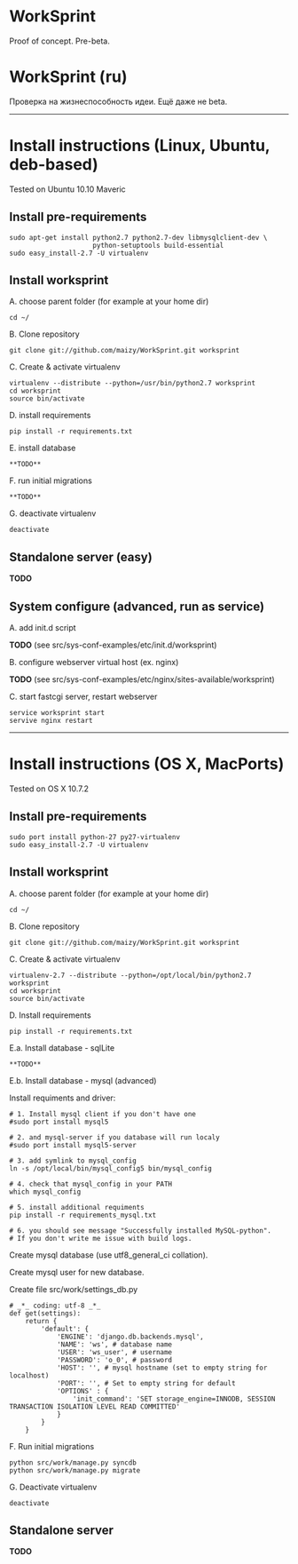 # WorkSprint

Proof of concept. Pre-beta.


# WorkSprint (ru)

Проверка на жизнеспособность идеи. Ещё даже не beta.

----


# Install instructions (Linux, Ubuntu, deb-based)

Tested on Ubuntu 10.10 Maveric

## Install pre-requirements

    sudo apt-get install python2.7 python2.7-dev libmysqlclient-dev \
                         python-setuptools build-essential
    sudo easy_install-2.7 -U virtualenv

## Install worksprint

A. choose parent folder (for example at your home dir)

    cd ~/


B. Clone repository

    git clone git://github.com/maizy/WorkSprint.git worksprint


C. Create & activate virtualenv

    virtualenv --distribute --python=/usr/bin/python2.7 worksprint
    cd worksprint
    source bin/activate


D. install requirements

    pip install -r requirements.txt

E. install database

    **TODO**


F. run initial migrations

    **TODO**

G. deactivate virtualenv

    deactivate


## Standalone server (easy)
**TODO**

## System configure (advanced, run as service)

A. add init.d script

**TODO**  (see src/sys-conf-examples/etc/init.d/worksprint)

B. configure webserver virtual host (ex. nginx)

**TODO** (see src/sys-conf-examples/etc/nginx/sites-available/worksprint)

C. start fastcgi server, restart webserver

    service worksprint start
    servive nginx restart

----

# Install instructions (OS X, MacPorts)

Tested on OS X 10.7.2

## Install pre-requirements

    sudo port install python-27 py27-virtualenv
    sudo easy_install-2.7 -U virtualenv

## Install worksprint

A. choose parent folder (for example at your home dir)

    cd ~/


B. Clone repository

    git clone git://github.com/maizy/WorkSprint.git worksprint


C. Create & activate virtualenv

    virtualenv-2.7 --distribute --python=/opt/local/bin/python2.7 worksprint
    cd worksprint
    source bin/activate


D. Install requirements

    pip install -r requirements.txt

E.a. Install database - sqlLite

    **TODO**

E.b. Install database - mysql (advanced)

Install requiments and driver:

    # 1. Install mysql client if you don't have one
    #sudo port install mysql5

    # 2. and mysql-server if you database will run localy
    #sudo port install mysql5-server

    # 3. add symlink to mysql_config
    ln -s /opt/local/bin/mysql_config5 bin/mysql_config

    # 4. check that mysql_config in your PATH
    which mysql_config

    # 5. install additional requiments
    pip install -r requirements_mysql.txt

    # 6. you should see message "Successfully installed MySQL-python".
    # If you don't write me issue with build logs.


Create mysql database (use utf8_general_ci collation).

Create mysql user for new database.

Create file src/work/settings_db.py

    # _*_ coding: utf-8 _*_
    def get(settings):
        return {
            'default': {
                'ENGINE': 'django.db.backends.mysql',
                'NAME': 'ws', # database name
                'USER': 'ws_user', # username
                'PASSWORD': 'o_0', # password
                'HOST': '', # mysql hostname (set to empty string for localhost)
                'PORT': '', # Set to empty string for default
                'OPTIONS' : {
                    'init_command': 'SET storage_engine=INNODB, SESSION TRANSACTION ISOLATION LEVEL READ COMMITTED'
                }
            }
        }

F. Run initial migrations

    python src/work/manage.py syncdb
    python src/work/manage.py migrate

G. Deactivate virtualenv

    deactivate


## Standalone server
**TODO**